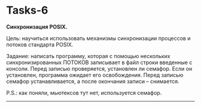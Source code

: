 # Tasks-6

**Синхронизация POSIX.**

Цель: научиться использовать механизмы синхронизации процессов и потоков стандарта POSIX.

Задание: написать программу, которая с помощью нескольких синхронизированных ПОТОКОВ записывает в файл строки введенные с
консоли. Перед записью проверяется, установлен ли семафор. Если он установлен, программа ожидает его освобождения. Перед
записью семафор устанавливается, а после окончания записи – снимается.

P.S.: как поняли, мьютексов тут нет, используется семафор.

---
